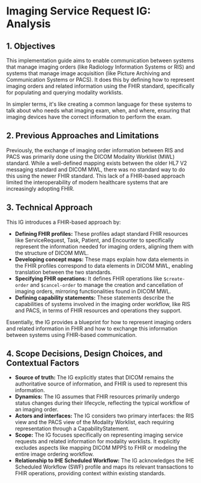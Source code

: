 # Imaging Service Request IG: Analysis

## 1. Objectives

This implementation guide aims to enable communication between systems that manage imaging orders (like Radiology Information Systems or RIS) and systems that manage image acquisition (like Picture Archiving and Communication Systems or PACS). It does this by defining how to represent imaging orders and related information using the FHIR standard, specifically for populating and querying modality worklists. 

In simpler terms, it's like creating a common language for these systems to talk about who needs what imaging exam, when, and where, ensuring that imaging devices have the correct information to perform the exam.

## 2. Previous Approaches and Limitations

Previously, the exchange of imaging order information between RIS and PACS was primarily done using the DICOM Modality Worklist (MWL) standard. While a well-defined mapping exists between the older HL7 V2 messaging standard and DICOM MWL, there was no standard way to do this using the newer FHIR standard. This lack of a FHIR-based approach limited the interoperability of modern healthcare systems that are increasingly adopting FHIR.

## 3. Technical Approach

This IG introduces a FHIR-based approach by:

* **Defining FHIR profiles:** These profiles adapt standard FHIR resources like ServiceRequest, Task, Patient, and Encounter to specifically represent the information needed for imaging orders, aligning them with the structure of DICOM MWL.
* **Developing concept maps:** These maps explain how data elements in the FHIR profiles correspond to data elements in DICOM MWL, enabling translation between the two standards.
* **Specifying FHIR operations:** It defines FHIR operations like `$create-order` and `$cancel-order` to manage the creation and cancellation of imaging orders, mirroring functionalities found in DICOM MWL.
* **Defining capability statements:** These statements describe the capabilities of systems involved in the imaging order workflow, like RIS and PACS, in terms of FHIR resources and operations they support.

Essentially, the IG provides a blueprint for how to represent imaging orders and related information in FHIR and how to exchange this information between systems using FHIR-based communication.

## 4. Scope Decisions, Design Choices, and Contextual Factors

* **Source of truth:** The IG explicitly states that DICOM remains the authoritative source of information, and FHIR is used to represent this information.
* **Dynamics:** The IG assumes that FHIR resources primarily undergo status changes during their lifecycle, reflecting the typical workflow of an imaging order.
* **Actors and interfaces:** The IG considers two primary interfaces: the RIS view and the PACS view of the Modality Worklist, each requiring representation through a CapabilityStatement.
* **Scope:** The IG focuses specifically on representing imaging service requests and related information for modality worklists. It explicitly excludes aspects like mapping DICOM MPPS to FHIR or modeling the entire image ordering workflow.
* **Relationship to IHE Scheduled Workflow:** The IG acknowledges the IHE Scheduled Workflow (SWF) profile and maps its relevant transactions to FHIR operations, providing context within existing standards. 
